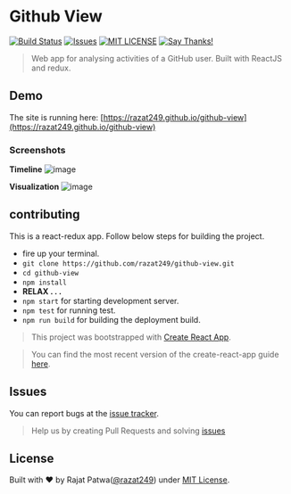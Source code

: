 # Github View

[![Build Status](https://travis-ci.org/razat249/Github-view.svg?branch=master)](https://travis-ci.org/razat249/github-view/)
[![Issues](https://camo.githubusercontent.com/926d8ca67df15de5bd1abac234c0603d94f66c00/68747470733a2f2f696d672e736869656c64732e696f2f62616467652f636f6e747269627574696f6e732d77656c636f6d652d627269676874677265656e2e7376673f7374796c653d666c6174)](https://github.com/razat249/github-view/issues)
[![MIT LICENSE](https://img.shields.io/pypi/l/pyzipcode-cli.svg)](http://razat249.mit-license.org/)
[![Say Thanks!](https://img.shields.io/badge/SayThanks.io-%E2%98%BC-1EAEDB.svg)](https://saythanks.io/to/razat249)

> Web app for analysing activities of a GitHub user. Built with ReactJS and redux.

## Demo
The site is running here: [https://razat249.github.io/github-view](https://razat249.github.io/github-view)

### Screenshots

**Timeline**
![image](https://cloud.githubusercontent.com/assets/10090911/24997925/04308c94-2056-11e7-92fb-d66f5e15fb90.png)

**Visualization**
![image](https://cloud.githubusercontent.com/assets/10090911/24997960/1fccfe60-2056-11e7-99c2-f462a8ccbb57.png)


## contributing
This is a react-redux app. Follow below steps for building the project.
- fire up your terminal.
- `git clone https://github.com/razat249/github-view.git`
- `cd github-view`
- `npm install`
- **RELAX . . .**
- `npm start` for starting development server.
- `npm test` for running test.
- `npm run build` for building the deployment build.

> This project was bootstrapped with [Create React App](https://github.com/facebookincubator/create-react-app).

> You can find the most recent version of the create-react-app guide [here](https://github.com/facebookincubator/create-react-app/blob/master/packages/react-scripts/template/README.md).

## Issues
You can report bugs at the
[issue tracker](https://github.com/razat249/github-view/issues).
> Help us by creating Pull Requests and solving [issues](https://github.com/razat249/github-view/issues)

## License
Built with ♥ by Rajat Patwa([@razat249](https://github.com/razat249)) under [MIT License](http://razat249.mit-license.org/).
